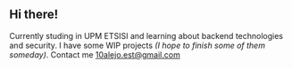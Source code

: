 ## Hi there!

Currently studing in UPM ETSISI and learning about backend technologies and security. I have some WIP projects *(I hope to finish some of them someday)*.
Contact me 10alejo.est@gmail.com
